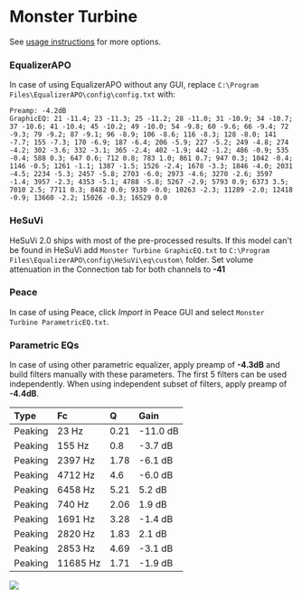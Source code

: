 # Monster Turbine
See [usage instructions](https://github.com/jaakkopasanen/AutoEq#usage) for more options.

### EqualizerAPO
In case of using EqualizerAPO without any GUI, replace `C:\Program Files\EqualizerAPO\config\config.txt`
with:
```
Preamp: -4.2dB
GraphicEQ: 21 -11.4; 23 -11.3; 25 -11.2; 28 -11.0; 31 -10.9; 34 -10.7; 37 -10.6; 41 -10.4; 45 -10.2; 49 -10.0; 54 -9.8; 60 -9.6; 66 -9.4; 72 -9.3; 79 -9.2; 87 -9.1; 96 -8.9; 106 -8.6; 116 -8.3; 128 -8.0; 141 -7.7; 155 -7.3; 170 -6.9; 187 -6.4; 206 -5.9; 227 -5.2; 249 -4.8; 274 -4.2; 302 -3.6; 332 -3.1; 365 -2.4; 402 -1.9; 442 -1.2; 486 -0.9; 535 -0.4; 588 0.3; 647 0.6; 712 0.8; 783 1.0; 861 0.7; 947 0.3; 1042 -0.4; 1146 -0.5; 1261 -1.1; 1387 -1.5; 1526 -2.4; 1678 -3.3; 1846 -4.0; 2031 -4.5; 2234 -5.3; 2457 -5.8; 2703 -6.0; 2973 -4.6; 3270 -2.6; 3597 -1.4; 3957 -2.3; 4353 -5.1; 4788 -5.8; 5267 -2.9; 5793 0.9; 6373 3.5; 7010 2.5; 7711 0.3; 8482 0.0; 9330 -0.0; 10263 -2.3; 11289 -2.0; 12418 -0.9; 13660 -2.2; 15026 -0.3; 16529 0.0
```

### HeSuVi
HeSuVi 2.0 ships with most of the pre-processed results. If this model can't be found in HeSuVi add
`Monster Turbine GraphicEQ.txt` to `C:\Program Files\EqualizerAPO\config\HeSuVi\eq\custom\` folder.
Set volume attenuation in the Connection tab for both channels to **-41**

### Peace
In case of using Peace, click *Import* in Peace GUI and select `Monster Turbine ParametricEQ.txt`.

### Parametric EQs
In case of using other parametric equalizer, apply preamp of **-4.3dB** and build filters manually
with these parameters. The first 5 filters can be used independently.
When using independent subset of filters, apply preamp of **-4.4dB**.

| Type    | Fc       |    Q | Gain     |
|:--------|:---------|:-----|:---------|
| Peaking | 23 Hz    | 0.21 | -11.0 dB |
| Peaking | 155 Hz   | 0.8  | -3.7 dB  |
| Peaking | 2397 Hz  | 1.78 | -6.1 dB  |
| Peaking | 4712 Hz  | 4.6  | -6.0 dB  |
| Peaking | 6458 Hz  | 5.21 | 5.2 dB   |
| Peaking | 740 Hz   | 2.06 | 1.9 dB   |
| Peaking | 1691 Hz  | 3.28 | -1.4 dB  |
| Peaking | 2820 Hz  | 1.83 | 2.1 dB   |
| Peaking | 2853 Hz  | 4.69 | -3.1 dB  |
| Peaking | 11685 Hz | 1.71 | -1.9 dB  |

![](https://raw.githubusercontent.com/jaakkopasanen/AutoEq/master/results/innerfidelity/sbaf-serious/Monster%20Turbine/Monster%20Turbine.png)